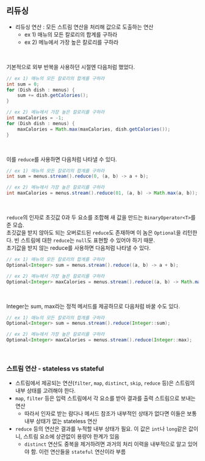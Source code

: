 ## 리듀싱
- 리듀싱 연산 : 모든 스트림 연산을 처리해 값으로 도출하는 연산
   - ex 1) 매뉴의 모든 칼로리의 합계를 구하라
   - ex 2) 메뉴에서 가장 높은 칼로리를 구하라
 
<br>  

기본적으로 외부 반복을 사용하던 시절엔 다음처럼 했었다.
```java
// ex 1) 매뉴의 모든 칼로리의 합계를 구하라
int sum = 0;
for (Dish dish : menus) {
    sum += dish.getCalories();
}

// ex 2) 메뉴에서 가장 높은 칼로리를 구하라
int maxCalories = -1;
for (Dish dish : menus) {
    maxCalories = Math.max(maxCalories, dish.getCalories());
}
```
<br>  

이를 `reduce`를 사용하면 다음처럼 나타낼 수 있다.
```java
// ex 1) 매뉴의 모든 칼로리의 합계를 구하라
int sum = menus.stream().reduce(0, (a, b) -> a + b);

// ex 2) 메뉴에서 가장 높은 칼로리를 구하라
int maxCalories = menus.stream().reduce(01, (a, b) -> Math.max(a, b));
```
<br>  

`reduce`의 인자로 초깃값 0과 두 요소를 조합해 새 값을 만드는 `BinaryOperator<T>`를 준 모습.  
초깃값을 받지 않아도 되는 오버로드된 `reduce`도 존재하며 이 놈은 `Optional`을 리턴한다. 빈 스트림에 대한 `reduce`는 `null`도 표현할 수 있어야 하기 때문.  
초기값을 받지 않는 reduce를 사용하면 다음처럼 나타낼 수 있다.
```java
// ex 1) 매뉴의 모든 칼로리의 합계를 구하라
Optional<Integer> sum = menus.stream().reduce((a, b) -> a + b);

// ex 2) 메뉴에서 가장 높은 칼로리를 구하라
Optional<Integer> maxCalories = menus.stream().reduce((a, b) -> Math.max(a, b));
```
<br>  

Integer는 sum, max라는 정적 메서드를 제공하므로 다음처럼 바꿀 수도 있다.
```java
// ex 1) 매뉴의 모든 칼로리의 합계를 구하라
Optional<Integer> sum = menus.stream().reduce(Integer::sum);

// ex 2) 메뉴에서 가장 높은 칼로리를 구하라
Optional<Integer> maxCalories = menus.stream().reduce(Integer::max);
```
<br>  

### 스트림 연산 - stateless vs stateful
- 스트림에서 제공되는 연산(`filter`, `map`, `distinct`, `skip`, `reduce` 등)은 스트림의 내부 상태를 고려해야 한다.
- `map`, `filter` 등은 입력 스트림에서 각 요소를 받아 결과를 출력 스트림으로 보내는 연산
  - 따라서 인자로 받는 람다나 메서드 참조가 내부적인 상태가 없다면 이들은 보통 내부 상태가 없는 stateless 연산
- `reduce` 등의 연산은 결과를 누적할 내부 상태가 필요. 이 값은 `int`나 `long`같은 값이니, 스트림 요소에 상관없이 용량야 한계가 있음
  - `distinct` 연산도 중복을 제거하려면 과거의 처리 이력을 내부적으로 알고 있어야 함. 이런 연산들을 `stateful` 연산이라 부름
